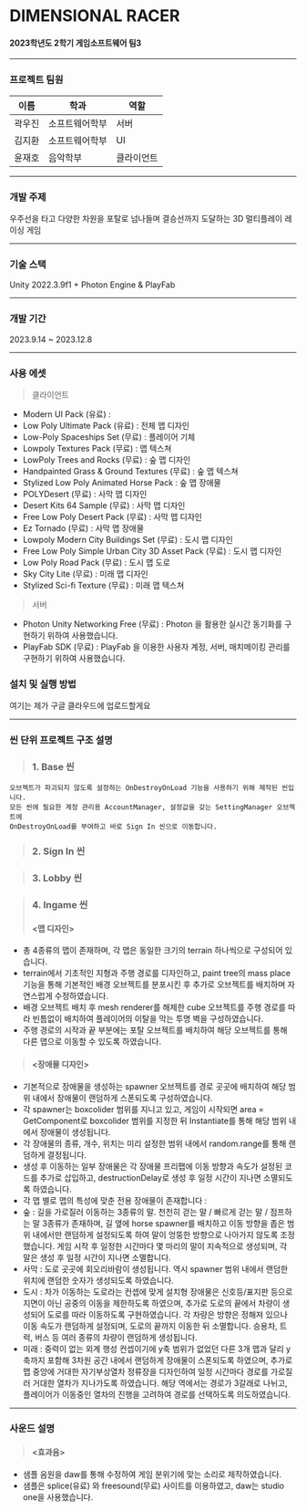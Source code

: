 # DIMENSIONAL RACER

#### 2023학년도 2학기 게임소프트웨어 팀3
***
### 프로젝트 팀원

| 이름     | 학과           | 역할         |
| -------- | -------------- | ------------ |
| 곽우진    | 소프트웨어학부 |       서버      |
| 김지환    | 소프트웨어학부 |       UI       |
| 윤재호    | 음악학부       |   클라이언트   |
***

### 개발 주제

우주선을 타고 다양한 차원을 포탈로 넘나들며 결승선까지 도달하는 3D 멀티플레이 레이싱 게임
***

### 기술 스택

Unity 2022.3.9f1 + Photon Engine & PlayFab
***

### 개발 기간

2023.9.14 ~ 2023.12.8
***

### 사용 에셋

> 클라이언트
- Modern UI Pack (유료) :
- Low Poly Ultimate Pack (유료) : 전체 맵 디자인
- Low-Poly Spaceships Set (무료) : 플레이어 기체
- Lowpoly Textures Pack (무료) : 맵 텍스쳐
- LowPoly Trees and Rocks (무료) : 숲 맵 디자인
- Handpainted Grass & Ground Textures (무료) : 숲 맵 텍스쳐
- Stylized Low Poly Animated Horse Pack : 숲 맵 장애물
- POLYDesert (무료) : 사막 맵 디자인
- Desert Kits 64 Sample (무료) : 사막 맵 디자인
- Free Low Poly Desert Pack (무료) : 사막 맵 디자인
- Ez Tornado (무료) : 사막 맵 장애물
- Lowpoly Modern City Buildings Set (무료) : 도시 맵 디자인
- Free Low Poly Simple Urban City 3D Asset Pack (무료) : 도시 맵 디자인
- Low Poly Road Pack (무료) : 도시 맵 도로
- Sky City Lite (무료) : 미래 맵 디자인
- Stylized Sci-fi Texture (무료) : 미래 맵 텍스쳐

> 서버
- Photon Unity Networking Free (무료) : Photon 을 활용한 실시간 동기화를 구현하기 위하여 사용했습니다.
- PlayFab SDK (무료) : PlayFab 을 이용한 사용자 계정, 서버, 매치메이킹 관리를 구현하기 위하여 사용했습니다.

### 설치 및 실행 방법

여기는 제가 구글 클라우드에 업로드할게요
***

### 씬 단위 프로젝트 구조 설명
> ### 1. Base 씬

    오브젝트가 파괴되지 않도록 설정하는 OnDestroyOnLoad 기능을 사용하기 위해 제작된 씬입니다.
    모든 씬에 필요한 계정 관리용 AccountManager, 설정값을 갖는 SettingManager 오브젝트에
    OnDestroyOnLoad를 부여하고 바로 Sign In 씬으로 이동합니다.

> ### 2. Sign In 씬


> ### 3. Lobby 씬


> ### 4. Ingame 씬
> #### <맵 디자인>
- 총 4종류의 맵이 존재하며, 각 맵은 동일한 크기의 terrain 하나씩으로 구성되어 있습니다.
- terrain에서 기초적인 지형과 주행 경로를 디자인하고, paint tree의 mass place 기능을 통해 기본적인 배경 오브젝트를 분포시킨 후 추가로 오브젝트를 배치하며 자연스럽게 수정하였습니다.
- 배경 오브젝트 배치 후 mesh renderer를 해제한 cube 오브젝트를 주행 경로를 따라 빈틈없이 배치하여 플레이어의 이탈을 막는 투명 벽을 구성하였습니다.
- 주행 경로의 시작과 끝 부분에는 포탈 오브젝트를 배치하여 해당 오브젝트를 통해 다른 맵으로 이동할 수 있도록 하였습니다.

> #### <장애물 디자인>
- 기본적으로 장애물을 생성하는 spawner 오브젝트를 경로 곳곳에 배치하여 해당 범위 내에서 장애물이 랜덤하게 스폰되도록 구성하였습니다.
- 각 spawner는 boxcolider 범위를 지니고 있고, 게임이 시작되면 area = GetComponent<BoxCollider>로 boxcolider 범위를 지정한 뒤 Instantiate를 통해 해당 범위 내에서 장애물이 생성됩니다.
- 각 장애물의 종류, 개수, 위치는 미리 설정한 범위 내에서 random.range를 통해 랜덤하게 결정됩니다.
- 생성 후 이동하는 일부 장애물은 각 장애물 프리팹에 이동 방향과 속도가 설정된 코드를 추가로 삽입하고, destructionDelay로 생성 후 일정 시간이 지나면 소멸되도록 하였습니다.
- 각 맵 별로 맵의 특성에 맞춘 전용 장애물이 존재합니다 :
- 숲 : 길을 가로질러 이동하는 3종류의 말. 천천히 걷는 말 / 빠르게 걷는 말 / 점프하는 말 3종류가 존재하며, 길 옆에 horse spawner를 배치하고 이동 방향을 좁은 범위 내에서만 랜덤하게 설정되도록 하여 말이 엉뚱한 방향으로 나아가지 않도록 조정했습니다. 게임 시작 후 일정한 시간마다 몇 마리의 말이 지속적으로 생성되며, 각 말은 생성 후 일정 시간이 지나면 소멸합니다.
- 사막 : 도로 곳곳에 회오리바람이 생성됩니다. 역시 spawner 범위 내에서 랜덤한 위치에 랜덤한 숫자가 생성되도록 하였습니다.
- 도시 : 차가 이동하는 도로라는 컨셉에 맞게 설치형 장애물은 신호등/표지판 등으로 지면이 아닌 공중의 이동을 제한하도록 하였으며, 추가로 도로의 끝에서 차량이 생성되어 도로를 따라 이동하도록 구현하였습니다. 각 차량은 방향은 정해져 있으나 이동 속도가 랜덤하게 설정되며, 도로의 끝까지 이동한 뒤 소멸합니다. 승용차, 트럭, 버스 등 여러 종류의 차량이 랜덤하게 생성됩니다.
- 미래 : 중력이 없는 외계 행성 컨셉이기에 y축 범위가 없었던 다른 3개 맵과 달리 y축까지 포함해 3차원 공간 내에서 랜덤하게 장애물이 스폰되도록 하였으며, 추가로 맵 중앙에 거대한 자기부상열차 정류장을 디자인하여 일정 시간마다 경로를 가로질러 거대한 열차가 지나가도록 하였습니다. 해당 역에서는 경로가 3갈래로 나뉘고, 플레이어가 이동중인 열차의 진행을 고려하여 경로를 선택하도록 의도하였습니다.
***
### 사운드 설명
> #### <효과음>
- 샘플 음원을 daw를 통해 수정하여 게임 분위기에 맞는 소리로 제작하였습니다.
- 샘플은 splice(유료) 와 freesound(무료) 사이트를 이용하였고, daw는 studio one을 사용했습니다.

